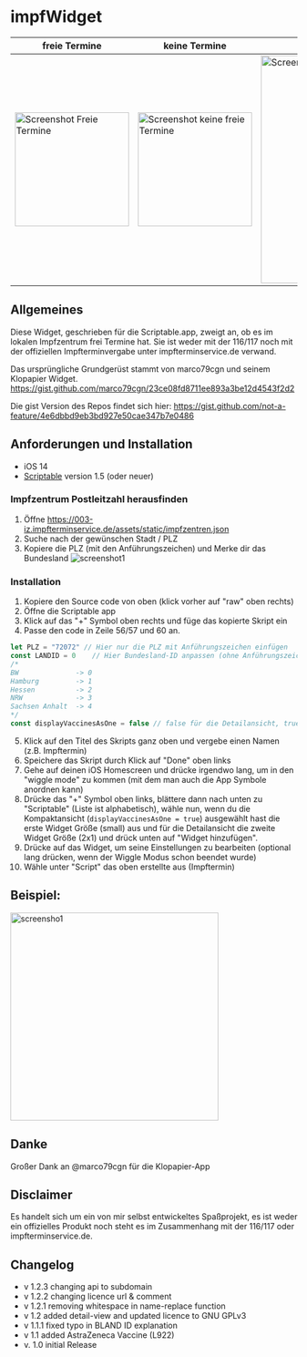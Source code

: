 # impfWidget

| freie Termine | keine Termine | Detailansicht  |
| -----------------  | ------------------ | ------------------ |
| <img src="https://user-images.githubusercontent.com/25013642/107362178-b5c50400-6ad8-11eb-998c-7ca27e34c47b.png" alt="Screenshot Freie Termine" width=200> | <img src="https://user-images.githubusercontent.com/25013642/107362185-b78ec780-6ad8-11eb-814d-ba9d099e7daf.jpg" alt="Screenshot keine freie Termine" width=200> | <img src="https://user-images.githubusercontent.com/25013642/107978719-91c45f80-6fbd-11eb-8983-17182a3e1afb.jpg" alt="Screenshot Detailansicht" width=400> |<


## Allgemeines
Diese Widget, geschrieben für die Scriptable.app, zweigt an, ob es im lokalen Impfzentrum frei Termine hat.
Sie ist weder mit der 116/117 noch mit der offiziellen Impfterminvergabe unter impfterminservice.de verwand.

Das ursprüngliche Grundgerüst stammt von marco79cgn und seinem Klopapier Widget.
https://gist.github.com/marco79cgn/23ce08fd8711ee893a3be12d4543f2d2

Die gist Version des Repos findet sich hier: https://gist.github.com/not-a-feature/4e6dbbd9eb3bd927e50cae347b7e0486

## Anforderungen und Installation
- iOS 14
- [Scriptable](https://apps.apple.com/us/app/scriptable/id1405459188) version 1.5 (oder neuer)

### Impfzentrum Postleitzahl herausfinden
1) Öffne https://003-iz.impfterminservice.de/assets/static/impfzentren.json
2) Suche nach der gewünschen Stadt / PLZ
3) Kopiere die PLZ (mit den Anführungszeichen) und Merke dir das Bundesland
![screenshot1](https://user-images.githubusercontent.com/25013642/107360811-bceb1280-6ad6-11eb-982d-eca27be29812.png)

### Installation
1) Kopiere den Source code von oben (klick vorher auf "raw" oben rechts)
2) Öffne die Scriptable app
3) Klick auf das "+" Symbol oben rechts und füge das kopierte Skript ein
4) Passe den code in Zeile 56/57 und 60 an.
~~~js
let PLZ = "72072" // Hier nur die PLZ mit Anführungszeichen einfügen
const LANDID = 0    // Hier Bundesland-ID anpassen (ohne Anführungszeichen)
/*
BW              -> 0
Hamburg         -> 1
Hessen          -> 2
NRW             -> 3
Sachsen Anhalt  -> 4
*/
const displayVaccinesAsOne = false // false für die Detailansicht, true für die Kompaktansicht
~~~
5) Klick auf den Titel des Skripts ganz oben und vergebe einen Namen (z.B. Impftermin)
6) Speichere das Skript durch Klick auf "Done" oben links
7) Gehe auf deinen iOS Homescreen und drücke irgendwo lang, um in den "wiggle mode" zu kommen (mit dem man auch die App Symbole anordnen kann)
8) Drücke das "+" Symbol oben links, blättere dann nach unten zu "Scriptable" (Liste ist alphabetisch), wähle nun, wenn du die Kompaktansicht (`displayVaccinesAsOne = true`) ausgewählt hast die erste Widget Größe (small) aus und für die Detailansicht die zweite Widget Größe (2x1) und drück unten auf "Widget hinzufügen".
9) Drücke auf das Widget, um seine Einstellungen zu bearbeiten (optional lang drücken, wenn der Wiggle Modus schon beendet wurde)
10) Wähle unter "Script" das oben erstellte aus (Impftermin)

## Beispiel:
<img width="365" alt="screensho1" src="https://user-images.githubusercontent.com/25013642/107362076-929a5480-6ad8-11eb-92a2-db724331d674.png">

## Danke

Großer Dank an @marco79cgn für die Klopapier-App 

## Disclaimer
Es handelt sich um ein von mir selbst entwickeltes Spaßprojekt, es ist weder ein offizielles Produkt noch steht es im Zusammenhang mit der 116/117 oder impfterminservice.de. 

## Changelog
- v 1.2.3 changing api to subdomain
- v 1.2.2 changing licence url & comment
- v 1.2.1 removing whitespace in name-replace function
- v 1.2 added detail-view and updated licence to GNU GPLv3
- v 1.1.1 fixed typo in BLAND ID explanation
- v 1.1 added AstraZeneca Vaccine (L922)
- v. 1.0 initial Release

